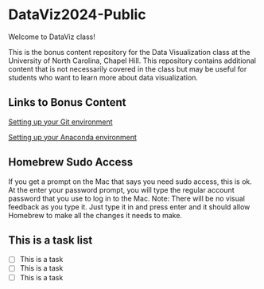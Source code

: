 # DataViz2024-Public

Welcome to DataViz class!

This is the bonus content repository for the Data Visualization class at the University of North Carolina, Chapel Hill. This repository contains additional content that is not necessarily covered in the class but may be useful for students who want to learn more about data visualization.

## Links to Bonus Content
[Setting up your Git environment](https://github.com/simonkingaby/DataViz2024-Public/blob/main/Git/Instructions.md)

[Setting up your Anaconda environment](https://github.com/simonkingaby/DataViz2024-Public/blob/main/Anaconda/Create%20a%20New%20Conda%20Environment.md)

## Homebrew Sudo Access
If you get a prompt on the Mac that says you need sudo access, this is ok. At the enter your password prompt, you will type the regular account password that you use to log in to the Mac. Note: There will be no visual feedback as you type it. Just type it in and press enter and it should allow Homebrew to make all the changes it needs to make.

## This is a task list

- [ ] This is a task
- [ ] This is a task
- [ ] This is a task
